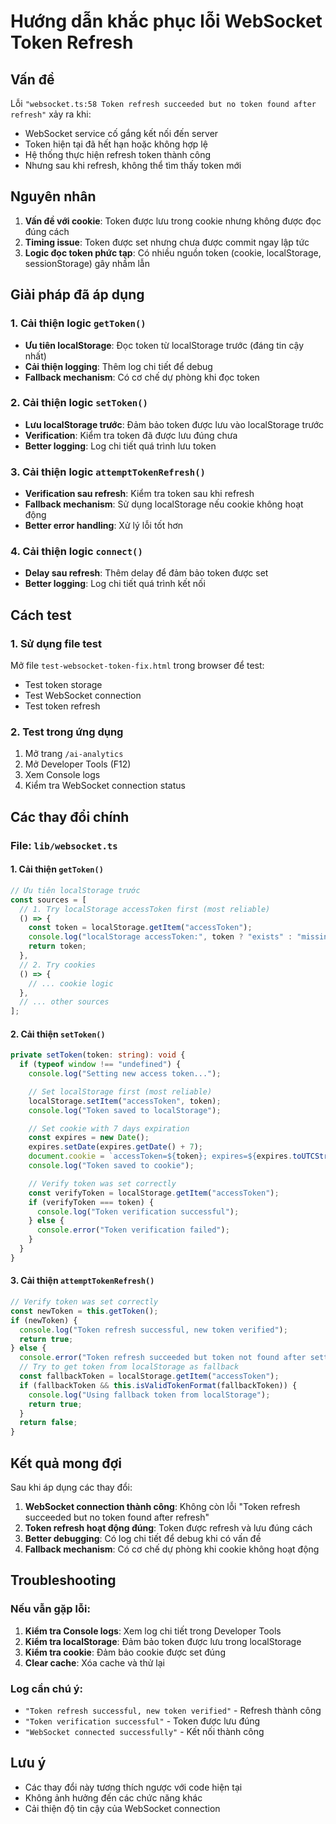 # Hướng dẫn khắc phục lỗi WebSocket Token Refresh

## Vấn đề

Lỗi `"websocket.ts:58 Token refresh succeeded but no token found after refresh"` xảy ra khi:

- WebSocket service cố gắng kết nối đến server
- Token hiện tại đã hết hạn hoặc không hợp lệ
- Hệ thống thực hiện refresh token thành công
- Nhưng sau khi refresh, không thể tìm thấy token mới

## Nguyên nhân

1. **Vấn đề với cookie**: Token được lưu trong cookie nhưng không được đọc đúng cách
2. **Timing issue**: Token được set nhưng chưa được commit ngay lập tức
3. **Logic đọc token phức tạp**: Có nhiều nguồn token (cookie, localStorage, sessionStorage) gây nhầm lẫn

## Giải pháp đã áp dụng

### 1. Cải thiện logic `getToken()`

- **Ưu tiên localStorage**: Đọc token từ localStorage trước (đáng tin cậy nhất)
- **Cải thiện logging**: Thêm log chi tiết để debug
- **Fallback mechanism**: Có cơ chế dự phòng khi đọc token

### 2. Cải thiện logic `setToken()`

- **Lưu localStorage trước**: Đảm bảo token được lưu vào localStorage trước
- **Verification**: Kiểm tra token đã được lưu đúng chưa
- **Better logging**: Log chi tiết quá trình lưu token

### 3. Cải thiện logic `attemptTokenRefresh()`

- **Verification sau refresh**: Kiểm tra token sau khi refresh
- **Fallback mechanism**: Sử dụng localStorage nếu cookie không hoạt động
- **Better error handling**: Xử lý lỗi tốt hơn

### 4. Cải thiện logic `connect()`

- **Delay sau refresh**: Thêm delay để đảm bảo token được set
- **Better logging**: Log chi tiết quá trình kết nối

## Cách test

### 1. Sử dụng file test

Mở file `test-websocket-token-fix.html` trong browser để test:

- Test token storage
- Test WebSocket connection
- Test token refresh

### 2. Test trong ứng dụng

1. Mở trang `/ai-analytics`
2. Mở Developer Tools (F12)
3. Xem Console logs
4. Kiểm tra WebSocket connection status

## Các thay đổi chính

### File: `lib/websocket.ts`

#### 1. Cải thiện `getToken()`

```typescript
// Ưu tiên localStorage trước
const sources = [
  // 1. Try localStorage accessToken first (most reliable)
  () => {
    const token = localStorage.getItem("accessToken");
    console.log("localStorage accessToken:", token ? "exists" : "missing");
    return token;
  },
  // 2. Try cookies
  () => {
    // ... cookie logic
  },
  // ... other sources
];
```

#### 2. Cải thiện `setToken()`

```typescript
private setToken(token: string): void {
  if (typeof window !== "undefined") {
    console.log("Setting new access token...");

    // Set localStorage first (most reliable)
    localStorage.setItem("accessToken", token);
    console.log("Token saved to localStorage");

    // Set cookie with 7 days expiration
    const expires = new Date();
    expires.setDate(expires.getDate() + 7);
    document.cookie = `accessToken=${token}; expires=${expires.toUTCString()}; path=/; SameSite=Lax`;
    console.log("Token saved to cookie");

    // Verify token was set correctly
    const verifyToken = localStorage.getItem("accessToken");
    if (verifyToken === token) {
      console.log("Token verification successful");
    } else {
      console.error("Token verification failed");
    }
  }
}
```

#### 3. Cải thiện `attemptTokenRefresh()`

```typescript
// Verify token was set correctly
const newToken = this.getToken();
if (newToken) {
  console.log("Token refresh successful, new token verified");
  return true;
} else {
  console.error("Token refresh succeeded but token not found after setting");
  // Try to get token from localStorage as fallback
  const fallbackToken = localStorage.getItem("accessToken");
  if (fallbackToken && this.isValidTokenFormat(fallbackToken)) {
    console.log("Using fallback token from localStorage");
    return true;
  }
  return false;
}
```

## Kết quả mong đợi

Sau khi áp dụng các thay đổi:

1. **WebSocket connection thành công**: Không còn lỗi "Token refresh succeeded but no token found after refresh"
2. **Token refresh hoạt động đúng**: Token được refresh và lưu đúng cách
3. **Better debugging**: Có log chi tiết để debug khi có vấn đề
4. **Fallback mechanism**: Có cơ chế dự phòng khi cookie không hoạt động

## Troubleshooting

### Nếu vẫn gặp lỗi:

1. **Kiểm tra Console logs**: Xem log chi tiết trong Developer Tools
2. **Kiểm tra localStorage**: Đảm bảo token được lưu trong localStorage
3. **Kiểm tra cookie**: Đảm bảo cookie được set đúng
4. **Clear cache**: Xóa cache và thử lại

### Log cần chú ý:

- `"Token refresh successful, new token verified"` - Refresh thành công
- `"Token verification successful"` - Token được lưu đúng
- `"WebSocket connected successfully"` - Kết nối thành công

## Lưu ý

- Các thay đổi này tương thích ngược với code hiện tại
- Không ảnh hưởng đến các chức năng khác
- Cải thiện độ tin cậy của WebSocket connection
